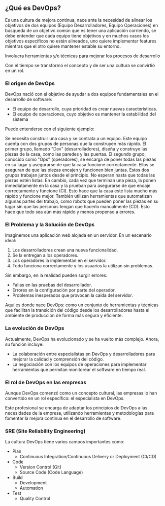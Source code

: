 <h2 align="left"> ¿Qué es DevOps? </h2>

<p align="left"> Es una cultura de mejora continua, nace ante la necesidad de alinear los objetivos de dos equipos (Equipo Desarrolladores, Equipo Operaciones) en búsqueda de un objetivo común que es tener una aplicación corriendo, se debe entender que cada equipo tiene objetivos y en muchos casos los objetivos específicos no están alineados, uno quiere implementar features mientras que el otro quiere mantener estable su entorno.

Involucra herramientas y/o técnicas para mejorar los procesos de desarrollo

Con el tiempo se transformó el concepto y de ser una cultura se convirtió en un rol.</p>

<h3>El origen de DevOps</h3>

<p align="left"> 
DevOps nació con el objetivo de ayudar a dos equipos fundamentales en el desarrollo de software:

* El equipo de desarrollo, cuya prioridad es crear nuevas características.
* El equipo de operaciones, cuyo objetivo es mantener la estabilidad del sistema

Puede entenderse con el siguiente ejemplo: 

Se necesita construir una casa y se contrata a un equipo. Este equipo cuenta con dos grupos de personas que la construyen más rápido. El primer grupo, llamado "Dev" (desarrolladores), diseña y construye las piezas de la casa, como las paredes y las puertas. El segundo grupo, conocido como "Ops" (operadores), se encarga de poner todas las piezas en su lugar y asegurarse de que la casa funcione correctamente. Ellos se aseguran de que las piezas encajen y funcionen bien juntas. Estos dos grupos trabajan juntos desde el principio. No esperan hasta que todas las piezas estén listas. En cambio, cada vez que terminan una pieza, la ponen inmediatamente en la casa y la prueban para asegurarse de que encaje correctamente y funcione (CI). Esto hace que la casa esté lista mucho más rápido y funcione mejor. También utilizan herramientas que automatizan algunas partes del trabajo, como robots que pueden poner las piezas en su lugar sin que las personas tengan que hacerlo manualmente (CD). Esto hace que todo sea aún más rápido y menos propenso a errores. </p>

<h3>El Problema y la Solución de DevOps</h3>

<p align="left">Imaginemos una aplicación web alojada en un servidor. En un escenario ideal:

1. Los desarrolladores crean una nueva funcionalidad.
2. Se la entregan a los operadores.
3. Los operadores la implementan en el servidor.
4. Todo funciona correctamente y los usuarios la utilizan sin problemas.

Sin embargo, en la realidad pueden surgir errores:

* Fallas en las pruebas del desarrollador.
* Errores en la configuración por parte del operador.
* Problemas inesperados que provocan la caída del servidor.

Aquí es donde nace DevOps: como un conjunto de herramientas y técnicas que facilitan la transición del código desde los desarrolladores hasta el ambiente de producción de forma más segura y eficiente.</p>

<h3>La evolución de DevOps</h3>

<p align="left">Actualmente, DevOps ha evolucionado y se ha vuelto más complejo. Ahora, su función incluye:

* La colaboración entre especialistas en DevOps y desarrolladores para mejorar la calidad y comprensión del código.
* La negociación con los equipos de operaciones para implementar herramientas que permitan monitorear el software en tiempo real.</p>

<h3>El rol de DevOps en las empresas</h3>

<p align="left">Aunque DevOps comenzó como un concepto cultural, las empresas lo han convertido en un rol específico: el especialista en DevOps.

Este profesional se encarga de adaptar los principios de DevOps a las necesidades de la empresa, utilizando herramientas y metodologías para fomentar la mejora continua en el desarrollo de software.</p>

<h3>SRE (Site Reliability Engineering)</h3>

<p align="left">La cultura DevOps tiene varios campos importantes como: 

* Plan
    * Continuous Integration/Continuous Delivery or Deployment (CI/CD)
* Code
    * Version Control (Git)
    * Source Code (Code Language)
* Build
    * Development
    * Automation
* Test
    * Quality Control
 </p>